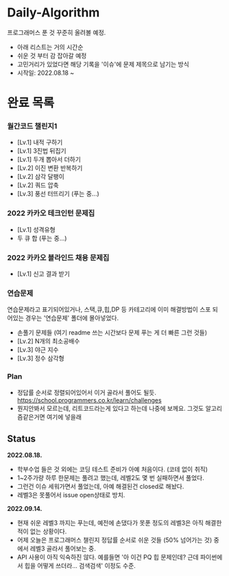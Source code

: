# Daily-Algorithm
프로그래머스 푼 것 꾸준히 올려볼 예정.

- 아래 리스트는 거의 시간순
- 쉬운 것 부터 감 잡아갈 예정
- 고민거리가 있었다면 해당 기록을 '이슈'에 문제 제목으로 남기는 방식
- 시작일: 2022.08.18 ~

# 완료 목록
### 월간코드 챌린지1
- [Lv.1] 내적 구하기
- [Lv.1] 3진법 뒤집기
- [Lv.1] 두개 뽑아서 더하기
- [Lv.2] 이진 변환 반복하기
- [Lv.2] 삼각 달팽이
- [Lv.2] 쿼드 압축
- [Lv.3] 풍선 터뜨리기 (푸는 중...)

### 2022 카카오 테크인턴 문제집
- [Lv.1] 성격유형
- 두 큐 합 (푸는 중...)

### 2022 카카오 블라인드 채용 문제집
- [Lv.1] 신고 결과 받기

### 연습문제
연습문제라고 표기되어있거나, 스택,큐,힙,DP 등 카테고리에 이미 해결방법이 스포 되어있는 경우는 '연습문제' 폴더에 몰아넣었다.
- 손풀기 문제들 (여기 readme 쓰는 시간보다 문제 푸는 게 더 빠른 그런 것들)
- [Lv.2] N개의 최소공배수
- [Lv.3] 야근 지수
- [Lv.3] 정수 삼각형


### Plan
- 정답률 순서로 정렬되어있어서 이거 골라서 풀어도 될듯. https://school.programmers.co.kr/learn/challenges
- 뭔지안봐서 모르는데, 리트코드라는게 있다고 하는데 나중에 보께요. 그것도 알고리즘같은거면 여기에 넣을래

## Status
**2022.08.18.**

- 학부수업 들은 것 외에는 코딩 테스트 준비가 아예 처음이다. (코테 없이 취직)
- 1~2주가량 하루 한문제는 풀려고 했는데, 레벨2도 몇 번 실패하면서 풀었다.
- 그런건 이슈 세워가면서 풀었는데, 아예 해결된건 closed로 해놨다.
- 레벨3은 못풀어서 issue open상태로 방치.

**2022.09.14.**
- 현재 쉬운 레벨3 까지는 푸는데, 예전에 손댔다가 못푼 정도의 레벨3은 아직 해결한 적이 없는 상황이다.
- 어제 오늘은 프로그래머스 챌린지 정답률 순서로 쉬운 것들 (50% 넘어가는 것) 중에서 레벨3 골라서 풀어보는 중.
- API 사용이 아직 익숙하진 않다. 예를들면 '아 이건 PQ 힙 문제인데? 근데 파이썬에서 힙을 어떻게 쓰더라... 검색검색' 이정도 수준.

